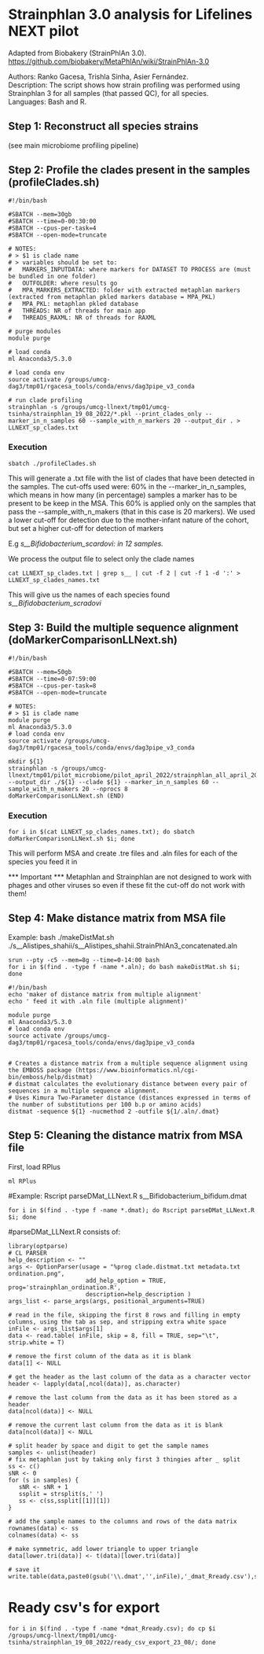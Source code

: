 # Strainphlan 3.0 analysis for Lifelines NEXT pilot

Adapted from Biobakery (StrainPhlAn 3.0). 
https://github.com/biobakery/MetaPhlAn/wiki/StrainPhlAn-3.0

Authors: Ranko Gacesa, Trishla Sinha, Asier Fernández.   
Description: The script shows how strain profiling was performed using Strainphlan 3 for all samples (that passed QC), for all species.   
Languages: Bash and R.   

## Step 1: Reconstruct all species strains

(see main microbiome profiling pipeline) 

## Step 2: Profile the clades present in the samples (profileClades.sh)

```
#!/bin/bash

#SBATCH --mem=30gb
#SBATCH --time=0-00:30:00
#SBATCH --cpus-per-task=4
#SBATCH --open-mode=truncate

# NOTES:
# > $1 is clade name
# > variables should be set to:
#   MARKERS_INPUTDATA: where markers for DATASET TO PROCESS are (must be bundled in one folder)
#   OUTFOLDER: where results go
#   MPA_MARKERS_EXTRACTED: folder with extracted metaphlan markers (extracted from metaphlan pkled markers database = MPA_PKL)
#   MPA_PKL: metaphlan pkled database
#   THREADS: NR of threads for main app
#   THREADS_RAXML: NR of threads for RAXML

# purge modules
module purge

# load conda
ml Anaconda3/5.3.0

# load conda env
source activate /groups/umcg-dag3/tmp01/rgacesa_tools/conda/envs/dag3pipe_v3_conda

# run clade profiling
strainphlan -s /groups/umcg-llnext/tmp01/umcg-tsinha/strainphlan_19_08_2022/*.pkl --print_clades_only --marker_in_n_samples 60 --sample_with_n_markers 20 --output_dir . > LLNEXT_sp_clades.txt

```
### Execution 

```
sbatch ./profileClades.sh 

```
This will generate a .txt file with the list of clades that have been detected in the samples. The cut-offs used were: 60% in the --marker_in_n_samples, which means in how many (in percentage) samples a marker has to be present to be keep in the MSA. This 60% is applied only on the samples that pass the --sample_with_n_makers (that in this case is 20 markers). We used a lower cut-off for detection due to the mother-infant nature of the cohort, but set a higher cut-off for detection of markers

E.g _s__Bifidobacterium_scardovi: in 12 samples._ 

We process the output file to select only the clade names

```
cat LLNEXT_sp_clades.txt | grep s__ | cut -f 2 | cut -f 1 -d ':' > LLNEXT_sp_clades_names.txt

```

This will give us the names of each species found 
_s__Bifidobacterium_scradovi_

## Step 3: Build the multiple sequence alignment (doMarkerComparisonLLNext.sh)


```
#!/bin/bash

#SBATCH --mem=50gb
#SBATCH --time=0-07:59:00
#SBATCH --cpus-per-task=8
#SBATCH --open-mode=truncate

# NOTES:
# > $1 is clade name
module purge
ml Anaconda3/5.3.0
# load conda env
source activate /groups/umcg-dag3/tmp01/rgacesa_tools/conda/envs/dag3pipe_v3_conda

mkdir ${1}
strainphlan -s /groups/umcg-llnext/tmp01/pilot_microbiome/pilot_april_2022/strainphlan_all_april_2022/*.pkl  --output_dir ./${1} --clade ${1} --marker_in_n_samples 60 --sample_with_n_makers 20 --nprocs 8
doMarkerComparisonLLNext.sh (END)

```

### Execution

```
for i in $(cat LLNEXT_sp_clades_names.txt); do sbatch doMarkerComparisonLLNext.sh $i; done 
```
This will perform MSA and create .tre files and .aln files for each of the species you feed it in 

*** Important *** Metaphlan and Strainphlan are not designed to work with phages and other viruses so even if these fit the cut-off do not work with them! 




## Step 4: Make distance matrix from MSA file

Example: 
bash ./makeDistMat.sh ./s__Alistipes_shahii/s__Alistipes_shahii.StrainPhlAn3_concatenated.aln

```
srun --pty -c5 --mem=8g --time=0-14:00 bash
for i in $(find . -type f -name *.aln); do bash makeDistMat.sh $i; done 
```
```
#!/bin/bash
echo 'maker of distance matrix from multiple alignment'
echo ' feed it with .aln file (multiple alignment)'

module purge
ml Anaconda3/5.3.0
# load conda env
source activate /groups/umcg-dag3/tmp01/rgacesa_tools/conda/envs/dag3pipe_v3_conda


# Creates a distance matrix from a multiple sequence alignment using the EMBOSS package (https://www.bioinformatics.nl/cgi-bin/emboss/help/distmat) 
# distmat calculates the evolutionary distance between every pair of sequences in a multiple sequence alignment.
# Uses Kimura Two-Parameter distance (distances expressed in terms of the number of substitutions per 100 b.p or amino acids) 
distmat -sequence ${1} -nucmethod 2 -outfile ${1/.aln/.dmat}

```
## Step 5: Cleaning the distance matrix from MSA file 

First, load RPlus
```
ml RPlus 
```

#Example: Rscript parseDMat_LLNext.R s__Bifidobacterium_bifidum.dmat
```
for i in $(find . -type f -name *.dmat); do Rscript parseDMat_LLNext.R $i; done 
```
#parseDMat_LLNext.R consists of: 
```
library(optparse)
# CL PARSER
help_description <- ""
args <- OptionParser(usage = "%prog clade.distmat.txt metadata.txt ordination.png",
                      add_help_option = TRUE, prog='strainphlan_ordination.R',
                      description=help_description )
args_list <- parse_args(args, positional_arguments=TRUE)

# read in the file, skipping the first 8 rows and filling in empty columns, using the tab as sep, and stripping extra white space
inFile <- args_list$args[1]
data <- read.table( inFile, skip = 8, fill = TRUE, sep="\t", strip.white = T)

# remove the first column of the data as it is blank
data[1] <- NULL

# get the header as the last column of the data as a character vector
header <- lapply(data[,ncol(data)], as.character)

# remove the last column from the data as it has been stored as a header
data[ncol(data)] <- NULL

# remove the current last column from the data as it is blank
data[ncol(data)] <- NULL

# split header by space and digit to get the sample names
samples <- unlist(header)
# fix metaphlan just by taking only first 3 thingies after _ split
ss <- c()
sNR <- 0
for (s in samples) {
   sNR <- sNR + 1
   ssplit = strsplit(s,' ')
   ss <- c(ss,ssplit[[1]][1])
}

# add the sample names to the columns and rows of the data matrix
rownames(data) <- ss
colnames(data) <- ss

# make symmetric, add lower triangle to upper triangle
data[lower.tri(data)] <- t(data)[lower.tri(data)]

# save it
write.table(data,paste0(gsub('\\.dmat','',inFile),'_dmat_Rready.csv'),sep=',',row.names=T)

```
# Ready csv's for export 
```
for i in $(find . -type f -name *dmat_Rready.csv); do cp $i /groups/umcg-llnext/tmp01/umcg-tsinha/strainphlan_19_08_2022/ready_csv_export_23_08/; done

```
